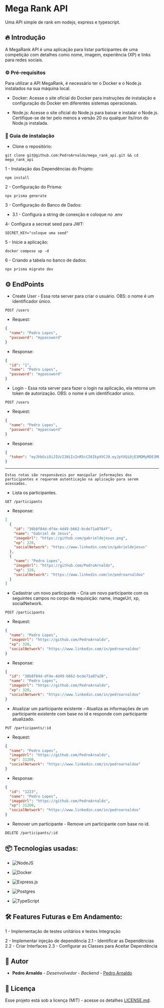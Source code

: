 # Mega Rank API

Uma API simple de rank em nodejs, express e typescript.

## 🔥 Introdução

A MegaRank API é uma aplicação para listar participantes de uma competição com detalhes como nome, imagem, experiência (XP) e links para redes sociais.

### ⚙️ Pré-requisitos

Para utilizar a API MegaRank, é necessário ter o Docker e o Node.js instalados na sua máquina local.

- Docker: Acesse o site oficial do Docker para instruções de instalação e configuração do Docker em diferentes sistemas operacionais.

- Node.js: Acesse o site oficial do Node.js para baixar e instalar o Node.js. Certifique-se de ter pelo menos a versão 20 ou qualquer lts/iron do Node.js instalada.

### 🔨 Guia de instalação

- Clone o repositório:

```
git clone git@github.com:PedroArnaldo/mega_rank_api.git && cd mega_rank_api
```

1 - Instalação das Dependências do Projeto:

```
npm install
```

2 - Configuração do Prisma:

```
npx prisma generate
```

3 - Configuração do Banco de Dados:

- 3.1 - Configura a string de conexção e coloque no .env

4- Configura a secreat seed para JWT:

```
SECRET_KEY="coloque uma seed"
```

5 - Inicie a aplicação:

```
docker compose up -d
```

6 - Criando a tabela no banco de dados:

```
npx prisma migrate dev
```

## ⚙ EndPoints

- Create User - Essa rota server para criar o usuário.
  OBS: o nome é um identificador único.

`POST /users`

- Request:

```json
{
  "name": "Pedro Lopes",
  "password": "mypassword"
}
```

- Response:

```json
{
  "id": "1",
  "name": "Pedro Lopes",
  "password": "mypassword"
}
```

- Login - Essa rota server para fazer o login na aplicação, ela retorna um token de autorização.
  OBS: o nome é um identificador unico.

`POST /users`

- Request:

```json
{
  "name": "Pedro Lopes",
  "password": "mypassword"
}
```

- Response:

```json
{
  "token": "eyJhbGciOiJIUzI1NiIsInR5cCI6IkpXVCJ9.eyJpYXQiOjE3MDMyMDE3MDUsImV4cCI6MTcwMzIwMjkwNSwic3ViIjoiZDhjZGFiNzUtOGYwYy00YTY1LTk5OWItNmEyZmIzYTI3OThjIn0.fEO3gaUMpnzzWYeTcUG6z4pu9hDxnYo5MgInucw20tw"
}
```

---

`Estas rotas são responsáveis por manipular informações dos participantes e requerem autenticação na aplicação para serem acessadas.`

- Lista os participantes.

`GET /participants`

- Response:

```json
[
  {
    "id": "36b8f84d-df4e-4d49-b662-bcde71a8764f",
    "name": "Gabriel de Jesus",
    "imageUrl": "https://github.com/gabrieldejesus.png",
    "xp": 220,
    "socialNetwork": "https://www.linkedin.com/in/gabrieldejesus"
  },
  {
    "name": "Pedro Lopes",
    "imageUrl": "https://github.com/PedroArnaldo",
    "xp": 320,
    "socialNetwork": "https://www.linkedin.com/in/pedroarnaldoo"
  }
]
```

- Cadastrar um novo participante - Cria um novo participante com os seguintes campos no corpo da requisição: name, imageUrl, xp, socialNetwork.

`POST /participants`

- Request:

```json
{
  "name": "Pedro Lopes",
  "imageUrl": "https://github.com/PedroArnaldo",
  "xp": 320,
  "socialNetwork": "https://www.linkedin.com/in/pedroarnaldoo"
}
```

- Response:

```json
{
  "id": "36b8f84d-df4e-4d49-b662-bcde71a87a20",
  "name": "Pedro Lopes",
  "imageUrl": "https://github.com/PedroArnaldo",
  "xp": 320,
  "socialNetwork": "https://www.linkedin.com/in/pedroarnaldoo"
}
```

- Atualizar um participante existente - Atualiza as informações de um participante existente com base no id e responde com participante atualizado.

`PUT /participants/:id`

- Request:

```json
{
  "name": "Pedro Lopes",
  "imageUrl": "https://github.com/PedroArnaldo",
  "xp": 31200,
  "socialNetwork": "https://www.linkedin.com/in/pedroarnaldoo"
}
```

- Response:

```json
{
  "id": "1223",
  "name": "Pedro Lopes",
  "imageUrl": "https://github.com/PedroArnaldo",
  "xp": 31200,
  "socialNetwork": "https://www.linkedin.com/in/pedroarnaldoo"
}
```

- Remover um participante - Remove um participante com base no id.

`DELETE /participants/:id`

## 📦 Tecnologias usadas:

- ![NodeJS](https://img.shields.io/badge/node.js-6DA55F?style=for-the-badge&logo=node.js&logoColor=white)

- ![Docker](https://img.shields.io/badge/docker-%230db7ed.svg?style=for-the-badge&logo=docker&logoColor=white)

- ![Express.js](https://img.shields.io/badge/express.js-%23404d59.svg?style=for-the-badge&logo=express&logoColor=%2361DAFB)

- ![Postgres](https://img.shields.io/badge/postgres-%23316192.svg?style=for-the-badge&logo=postgresql&logoColor=white)

- ![TypeScript](https://img.shields.io/badge/typescript-%23007ACC.svg?style=for-the-badge&logo=typescript&logoColor=white)

## 🛠️ Features Futuras e Em Andamento:

1 - Implementação de testes unitários e testes Integração

2 - Implementar injeção de dependência
2.1 - Identificar as Dependências
2.2 - Criar Interfaces
2.3 - Configurar as Classes para Aceitar Dependência

## 👷 Autor

- **Pedro Arnaldo** - _Desenvolvedor - Backend_ - [Pedro Arnaldo](https://github.com/PedroArnaldo)

## 📄 Licença

Esse projeto está sob a licença (MIT) - acesse os detalhes [LICENSE.md](https://github.com/PedroArnaldo/mega_rank_api/blob/main/LICENSE).
